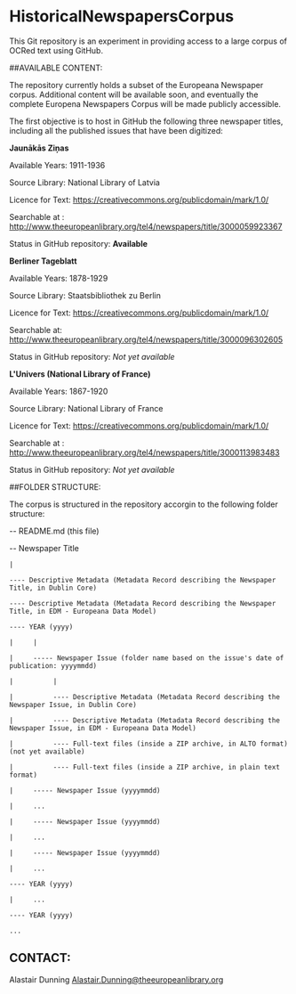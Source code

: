 # HistoricalNewspapersCorpus
This Git repository is an experiment in providing access to a large corpus of OCRed text using GitHub.


##AVAILABLE CONTENT:

The repository currently holds a subset of the Europeana Newspaper corpus. Additional content will be available soon, and eventually the complete Europena Newspapers Corpus will be made publicly accessible.

The first objective is to host in GitHub the following three newspaper titles, including all the published issues that have been digitized:


**Jaunākās Ziņas**

Available Years: 1911-1936

Source Library: National Library of Latvia

Licence for Text: https://creativecommons.org/publicdomain/mark/1.0/

Searchable at : http://www.theeuropeanlibrary.org/tel4/newspapers/title/3000059923367

Status in GitHub repository: **Available**

**Berliner Tageblatt**

Available Years: 1878-1929

Source Library: Staatsbibliothek zu Berlin

Licence for Text: https://creativecommons.org/publicdomain/mark/1.0/

Searchable at: http://www.theeuropeanlibrary.org/tel4/newspapers/title/3000096302605

Status in GitHub repository: *Not yet available*


**L'Univers (National Library of France)**

Available Years: 1867-1920

Source Library: National Library of France

Licence for Text: https://creativecommons.org/publicdomain/mark/1.0/

Searchable at : http://www.theeuropeanlibrary.org/tel4/newspapers/title/3000113983483

Status in GitHub repository: *Not yet available*



##FOLDER STRUCTURE:

The corpus is structured in the repository accorgin to the following folder structure:

-- README.md (this file)

-- Newspaper Title

    |

    ---- Descriptive Metadata (Metadata Record describing the Newspaper Title, in Dublin Core)

    ---- Descriptive Metadata (Metadata Record describing the Newspaper Title, in EDM - Europeana Data Model)

    ---- YEAR (yyyy)

    |     |

    |     ----- Newspaper Issue (folder name based on the issue's date of publication: yyyymmdd)

    |          |

    |          ---- Descriptive Metadata (Metadata Record describing the Newspaper Issue, in Dublin Core)

    |          ---- Descriptive Metadata (Metadata Record describing the Newspaper Issue, in EDM - Europeana Data Model)

    |          ---- Full-text files (inside a ZIP archive, in ALTO format) (not yet available)

    |          ---- Full-text files (inside a ZIP archive, in plain text format)

    |     ----- Newspaper Issue (yyyymmdd)

    |     ...

    |     ----- Newspaper Issue (yyyymmdd)

    |     ...

    |     ----- Newspaper Issue (yyyymmdd)

    |     ...

    ---- YEAR (yyyy)

    |     ...

    ---- YEAR (yyyy)

    ...



## CONTACT:


Alastair Dunning <Alastair.Dunning@theeuropeanlibrary.org>
 

